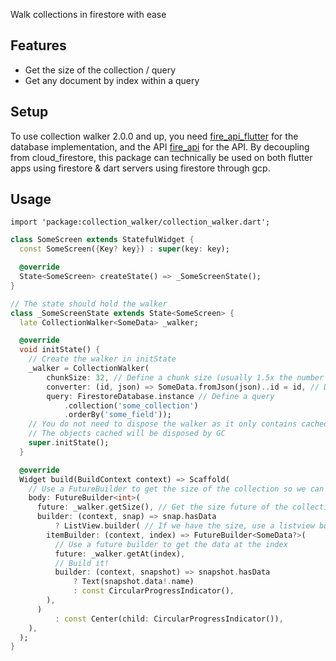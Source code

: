 Walk collections in firestore with ease

## Features

* Get the size of the collection / query
* Get any document by index within a query

## Setup
To use collection walker 2.0.0 and up, you need [fire_api_flutter](https://pub.dev/packages/fire_api_flutter) for the database implementation, and the API [fire_api](https://pub.dev/packages/fire_api) for the API. By decoupling from cloud_firestore, this package can technically be used on both flutter apps using firestore & dart servers using firestore through gcp.

## Usage

```import 'package:collection_walker/collection_walker.dart';```

```dart
class SomeScreen extends StatefulWidget {
  const SomeScreen({Key? key}) : super(key: key);

  @override
  State<SomeScreen> createState() => _SomeScreenState();
}

// The state should hold the walker
class _SomeScreenState extends State<SomeScreen> {
  late CollectionWalker<SomeData> _walker;

  @override
  void initState() {
    // Create the walker in initState
    _walker = CollectionWalker(
        chunkSize: 32, // Define a chunk size (usually 1.5x the number of items on screen)
        converter: (id, json) => SomeData.fromJson(json)..id = id, // Define a converter (see json_serializable)
        query: FirestoreDatabase.instance // Define a query
            .collection('some_collection')
            .orderBy('some_field'));
    // You do not need to dispose the walker as it only contains cached documents, when the state disposes
    // The objects cached will be disposed by GC
    super.initState();
  }

  @override
  Widget build(BuildContext context) => Scaffold(
    // Use a FutureBuilder to get the size of the collection so we can use a listview builder
    body: FutureBuilder<int>(
      future: _walker.getSize(), // Get the size future of the collection from the walker
      builder: (context, snap) => snap.hasData
          ? ListView.builder( // If we have the size, use a listview builder
        itemBuilder: (context, index) => FutureBuilder<SomeData?>(
          // Use a future builder to get the data at the index
          future: _walker.getAt(index),
          // Build it!
          builder: (context, snapshot) => snapshot.hasData
              ? Text(snapshot.data!.name)
              : const CircularProgressIndicator(),
        ),
      )
          : const Center(child: CircularProgressIndicator()),
    ),
  );
}
```
